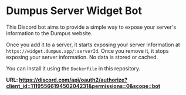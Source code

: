 # Dumpus Server Widget Bot

This Discord bot aims to provide a simple way to expose your server's information to the Dumpus website.

Once you add it to a server, it starts exposing your server information at `https://widget.dumpus.app/:serverId`.
Once you remove it, it stops exposing your server information. No data is stored or cached.

You can install it using the `Dockerfile` in this repository.

**URL: https://discord.com/api/oauth2/authorize?client_id=1119556619450204231&permissions=0&scope=bot**
